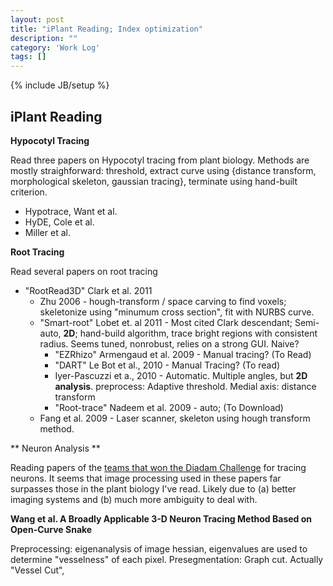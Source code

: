 ```yaml
---
layout: post
title: "iPlant Reading; Index optimization"
description: ""
category: 'Work Log'
tags: []
---
```

{% include JB/setup %}

iPlant Reading
----------------------

**Hypocotyl Tracing**

Read three papers on Hypocotyl tracing from plant biology.  Methods are mostly straighforward: threshold, extract curve using {distance transform, morphological skeleton, gaussian tracing}, terminate using hand-built criterion.

* Hypotrace, Want et al.
* HyDE, Cole et al.
* Miller et al.

**Root Tracing**

Read several papers on root tracing

* "RootRead3D" Clark  et al. 2011
    * Zhu 2006 - hough-transform / space carving to find voxels; skeletonize using "minumum cross section",  fit with NURBS curve.
    * "Smart-root" Lobet et. al 2011 - Most cited Clark descendant; Semi-auto, **2D**; hand-build algorithm, trace bright regions with consistent radius.  Seems tuned, nonrobust, relies on a strong GUI.  Naive?
        * "EZRhizo" Armengaud et al. 2009 - Manual tracing? (To Read)
        * "DART" Le Bot et al., 2010 - Manual Tracing? (To read)
        * Iyer-Pascuzzi et a., 2010 - Automatic.  Multiple angles, but **2D analysis**.  preprocess: Adaptive threshold.  Medial axis: distance transform
        * "Root-trace" Nadeem et al. 2009 - auto; (To Download)
    * Fang et al. 2009  - Laser scanner, skeleton using hough transform method.

** Neuron Analysis **

Reading papers of the [teams that won the Diadam Challenge](http://diademchallenge.org/algorithms.html) for tracing neurons.  It seems that image processing used in these papers far surpasses those in the plant biology I've read.  Likely due to (a) better imaging systems and (b) much more ambiguity to deal with.


**Wang et al. A Broadly Applicable 3-D Neuron Tracing Method Based on Open-Curve Snake**

Preprocessing: eigenanalysis of image hessian, eigenvalues are used to determine "vesselness" of each pixel.
Presegmentation: Graph cut.  Actually "Vessel Cut", 
